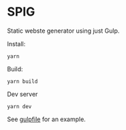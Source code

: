 # SPIG

Static webste generator using just Gulp.

Install:

```
yarn
```

Build:

```
yarn build
```


Dev server

```
yarn dev
```

See [gulpfile](gulpfile.js) for an example.
